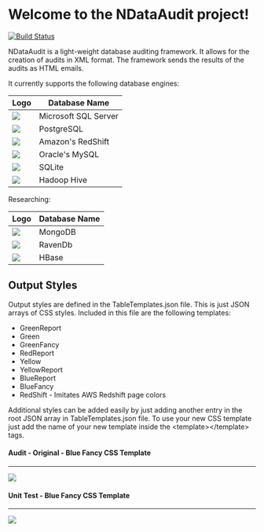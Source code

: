 # Welcome to the NDataAudit project!

[![Build Status](https://travis-ci.org/hectorsosajr/NDataAudit.svg?branch=master)](https://travis-ci.org/hectorsosajr/NDataAudit.svg?branch=master)

NDataAudit is a light-weight database auditing framework. It allows for the creation of audits in XML format. The framework sends the results of the audits as HTML emails.

It currently supports the following database engines:

|Logo|Database Name
|---|---
|[![](https://cdn.rawgit.com/hectorsosajr/NDataAudit/72848767/images/32_SQLServer.png)]()|Microsoft SQL Server
|[![](https://cdn.rawgit.com/hectorsosajr/NDataAudit/72848767/images/32_PostGres.png)]()|PostgreSQL
|[![](https://cdn.rawgit.com/hectorsosajr/NDataAudit/72848767/images/32_Redshift.png)]()|Amazon's RedShift
|[![](https://cdn.rawgit.com/hectorsosajr/NDataAudit/72848767/images/32_MySQL.png)]()|Oracle's MySQL
|[![](https://cdn.rawgit.com/hectorsosajr/NDataAudit/72848767/images/32_Sqlite.png)]()|SQLite
|[![](https://cdn.rawgit.com/hectorsosajr/NDataAudit/72848767/images/32_Hive.png)]()|Hadoop Hive

Researching:

|Logo|Database Name
|---|---
|[![](https://cdn.rawgit.com/hectorsosajr/NDataAudit/72848767/images/32_MongoDb.png)]()|MongoDB
|[![](https://cdn.rawgit.com/hectorsosajr/NDataAudit/72848767/images/32_RavenDb.png)]()|RavenDb
|[![](https://cdn.rawgit.com/hectorsosajr/NDataAudit/72848767/images/32_HBase.png)]()|HBase

## Output Styles

Output styles are defined in the TableTemplates.json file. This is just JSON arrays of CSS styles. Included in this file are the following templates:
* GreenReport
* Green
* GreenFancy
* RedReport
* Yellow
* YellowReport
* BlueReport
* BlueFancy
* RedShift - Imitates AWS Redshift page colors

Additional styles can be added easily by just adding another entry in the root JSON array in TableTemplates.json file. To use your new CSS template just add the name of your new template inside the \<template>\</template> tags.

#### __Audit - Original - Blue Fancy CSS Template__
----
[![](https://cdn.rawgit.com/hectorsosajr/NDataAudit/cc47424d/images/Audit-BlueFancyTemplate.png)]()

#### __Unit Test - Blue Fancy CSS Template__
----
[![](https://cdn.rawgit.com/hectorsosajr/NDataAudit/cc47424d/images/UnitTest-BlueFancyTemplate.png)]()